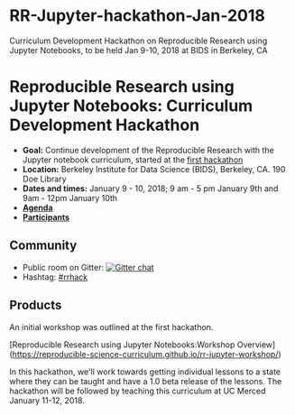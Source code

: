 # RR-Jupyter-hackathon-Jan-2018

Curriculum Development Hackathon on Reproducible Research using Jupyter Notebooks, to be held Jan 9-10, 2018 at BIDS in Berkeley, CA 

# Reproducible Research using Jupyter Notebooks: Curriculum Development Hackathon

- **Goal:** Continue development of the Reproducible Research with the Jupyter notebook curriculum, started at the [first hackathon](https://github.com/Reproducible-Science-Curriculum/RR-Jupyter-Hackathon-Jan-2017)
- **Location:** Berkeley Institute for Data Science (BIDS), Berkeley, CA. 190 Doe Library
- **Dates and times:** January 9 - 10, 2018; 9 am - 5 pm January 9th and 9am - 12pm January 10th
- **[Agenda](Agenda)**
- **[Participants](Participants)**

## Community

- Public room on Gitter: [![Gitter chat](https://badges.gitter.im/Reproducible-Science-Curriculum/RR-Jupyter-Hackathon-Jan-2016.png)](https://gitter.im/RRHack-Jupyter/Lobby)
- Hashtag: [#rrhack](https://twitter.com/search?q=%23rrhack)

## Products

An initial workshop was outlined at the first hackathon.

[Reproducible Research using Jupyter Notebooks:Workshop Overview] (https://reproducible-science-curriculum.github.io/rr-jupyter-workshop/)

In this hackathon, we'll work towards getting individual lessons to a state where they can be taught and have a 1.0 beta release of the lessons. The hackathon will be followed by teaching this curriculum at UC Merced January 11-12, 2018.
